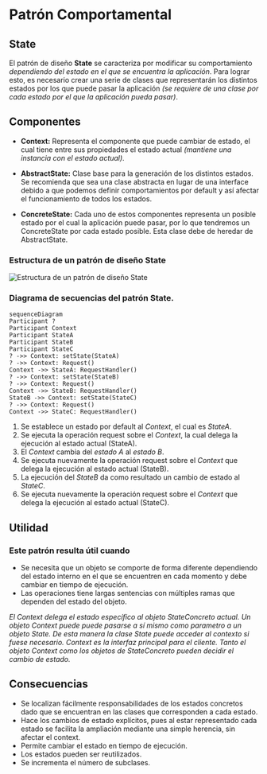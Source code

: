 ﻿# **Patrón Comportamental**
## **State**

El patrón de diseño **State** se caracteriza por modificar su comportamiento *dependiendo del estado en el que se encuentra la aplicación*. Para lograr esto, es necesario crear una serie de clases que representarán los distintos estados por los que puede pasar la aplicación *(se requiere de una clase por cada estado por el que la aplicación pueda pasar)*.

## **Componentes**

 - **Context:**  Representa el componente que puede cambiar de estado, el cual tiene entre sus propiedades el estado actual *(mantiene una instancia con el estado actual)*.
 
 -  **AbstractState:** Clase base para la generación de los distintos estados. Se recomienda que sea una clase abstracta en lugar de una interface debido a que podemos definir comportamientos por default y así afectar el funcionamiento de todos los estados.
 
 - **ConcreteState:** Cada uno de estos componentes representa un posible estado por el cual la aplicación puede pasar, por lo que tendremos un ConcreteState por cada estado posible. Esta clase debe de heredar de AbstractState.
 
 ### Estructura de un patrón de diseño State
![Estructura de un patrón de diseño State](https://reactiveprogramming.io/public/books/patterns/img/patterns-articles/state-diagram.png)
### Diagrama de secuencias del patrón State.
```mermaid
sequenceDiagram
Participant ?
Participant Context
Participant StateA
Participant StateB
Participant StateC
? ->> Context: setState(StateA)
? ->> Context: Request()
Context ->> StateA: RequestHandler()
? ->> Context: setState(StateB)
? ->> Context: Request()
Context ->> StateB: RequestHandler()
StateB ->> Context: setState(StateC)
? ->> Context: Request()
Context ->> StateC: RequestHandler()
```
 1. Se establece un estado por default al  _Context_, el cual es  _StateA_.
 2. Se ejecuta la operación request sobre el  _Context_, la cual delega la ejecución al estado actual (StateA). 
 3. El  _Context_ cambia del  _estado A_ al  _estado B_.
 4.  Se ejecuta nuevamente la operación request sobre el  _Context_ que delega la ejecución al estado actual (StateB).
5.  La ejecución del  _StateB_ da como resultado un cambio de estado al  _StateC_.
6. Se ejecuta nuevamente la operación request sobre el  _Context_ que delega la ejecución al estado actual (StateC).

## **Utilidad**
### Este patrón resulta útil cuando
- Se necesita que un objeto se comporte de forma diferente dependiendo del estado interno en el que se encuentren en cada momento y debe cambiar en tiempo de ejecución.
- Las operaciones tiene largas sentencias con múltiples ramas que dependen del estado del objeto.

*El Context delega el estado específico al objeto StateConcreto actual.  Un objeto Context puede puede pasarse a sí mismo como parametro a un objeto State. De esta manera la clase State puede acceder al contexto si fuese necesario. Context es la interfaz principal para el cliente. Tanto el objeto Context como los objetos de StateConcreto pueden decidir el cambio de estado.*

## Consecuencias
-   Se localizan fácilmente responsabilidades de los estados concretos dado que se encuentran en las clases que corresponden a cada estado.
-   Hace los cambios de estado explícitos, pues al estar representado cada estado se facilita la ampliación mediante una simple herencia, sin afectar el context.
-   Permite cambiar el estado en tiempo de ejecución.
-   Los estados pueden ser reutilizados.
-   Se incrementa el número de subclases.

